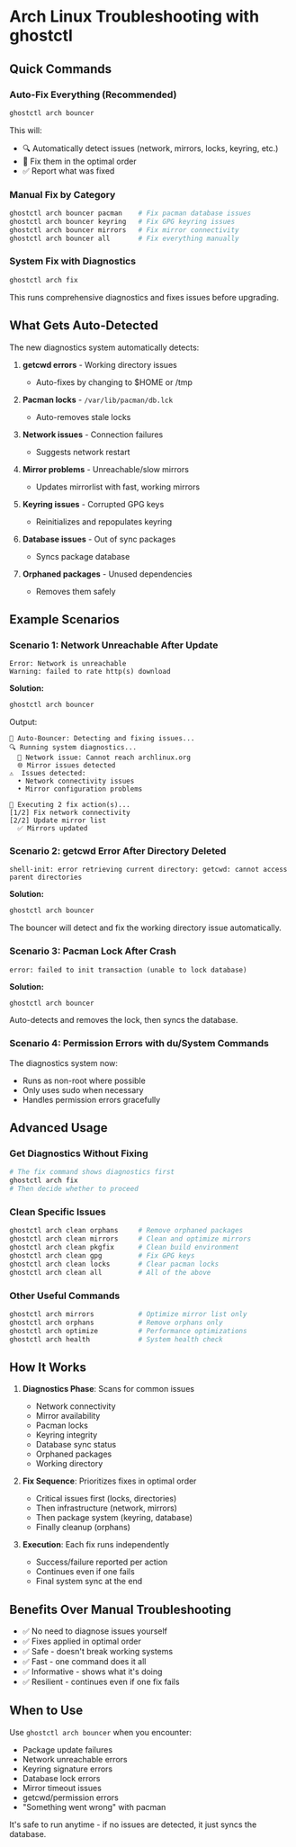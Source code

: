 # Arch Linux Troubleshooting with ghostctl

## Quick Commands

### Auto-Fix Everything (Recommended)
```bash
ghostctl arch bouncer
```
This will:
- 🔍 Automatically detect issues (network, mirrors, locks, keyring, etc.)
- 🔧 Fix them in the optimal order
- ✅ Report what was fixed

### Manual Fix by Category
```bash
ghostctl arch bouncer pacman    # Fix pacman database issues
ghostctl arch bouncer keyring   # Fix GPG keyring issues
ghostctl arch bouncer mirrors   # Fix mirror connectivity
ghostctl arch bouncer all       # Fix everything manually
```

### System Fix with Diagnostics
```bash
ghostctl arch fix
```
This runs comprehensive diagnostics and fixes issues before upgrading.

## What Gets Auto-Detected

The new diagnostics system automatically detects:

1. **getcwd errors** - Working directory issues
   - Auto-fixes by changing to $HOME or /tmp

2. **Pacman locks** - `/var/lib/pacman/db.lck`
   - Auto-removes stale locks

3. **Network issues** - Connection failures
   - Suggests network restart

4. **Mirror problems** - Unreachable/slow mirrors
   - Updates mirrorlist with fast, working mirrors

5. **Keyring issues** - Corrupted GPG keys
   - Reinitializes and repopulates keyring

6. **Database issues** - Out of sync packages
   - Syncs package database

7. **Orphaned packages** - Unused dependencies
   - Removes them safely

## Example Scenarios

### Scenario 1: Network Unreachable After Update
```
Error: Network is unreachable
Warning: failed to rate http(s) download
```

**Solution:**
```bash
ghostctl arch bouncer
```
Output:
```
🏀 Auto-Bouncer: Detecting and fixing issues...
🔍 Running system diagnostics...
  📡 Network issue: Cannot reach archlinux.org
  🌐 Mirror issues detected
⚠️  Issues detected:
  • Network connectivity issues
  • Mirror configuration problems

🔧 Executing 2 fix action(s)...
[1/2] Fix network connectivity
[2/2] Update mirror list
  ✅ Mirrors updated
```

### Scenario 2: getcwd Error After Directory Deleted
```
shell-init: error retrieving current directory: getcwd: cannot access parent directories
```

**Solution:**
```bash
ghostctl arch bouncer
```
The bouncer will detect and fix the working directory issue automatically.

### Scenario 3: Pacman Lock After Crash
```
error: failed to init transaction (unable to lock database)
```

**Solution:**
```bash
ghostctl arch bouncer
```
Auto-detects and removes the lock, then syncs the database.

### Scenario 4: Permission Errors with du/System Commands
The diagnostics system now:
- Runs as non-root where possible
- Only uses sudo when necessary
- Handles permission errors gracefully

## Advanced Usage

### Get Diagnostics Without Fixing
```bash
# The fix command shows diagnostics first
ghostctl arch fix
# Then decide whether to proceed
```

### Clean Specific Issues
```bash
ghostctl arch clean orphans     # Remove orphaned packages
ghostctl arch clean mirrors     # Clean and optimize mirrors
ghostctl arch clean pkgfix      # Clean build environment
ghostctl arch clean gpg         # Fix GPG keys
ghostctl arch clean locks       # Clear pacman locks
ghostctl arch clean all         # All of the above
```

### Other Useful Commands
```bash
ghostctl arch mirrors           # Optimize mirror list only
ghostctl arch orphans           # Remove orphans only
ghostctl arch optimize          # Performance optimizations
ghostctl arch health            # System health check
```

## How It Works

1. **Diagnostics Phase**: Scans for common issues
   - Network connectivity
   - Mirror availability
   - Pacman locks
   - Keyring integrity
   - Database sync status
   - Orphaned packages
   - Working directory

2. **Fix Sequence**: Prioritizes fixes in optimal order
   - Critical issues first (locks, directories)
   - Then infrastructure (network, mirrors)
   - Then package system (keyring, database)
   - Finally cleanup (orphans)

3. **Execution**: Each fix runs independently
   - Success/failure reported per action
   - Continues even if one fails
   - Final system sync at the end

## Benefits Over Manual Troubleshooting

- ✅ No need to diagnose issues yourself
- ✅ Fixes applied in optimal order
- ✅ Safe - doesn't break working systems
- ✅ Fast - one command does it all
- ✅ Informative - shows what it's doing
- ✅ Resilient - continues even if one fix fails

## When to Use

Use `ghostctl arch bouncer` when you encounter:
- Package update failures
- Network unreachable errors
- Keyring signature errors
- Database lock errors
- Mirror timeout issues
- getcwd/permission errors
- "Something went wrong" with pacman

It's safe to run anytime - if no issues are detected, it just syncs the database.
